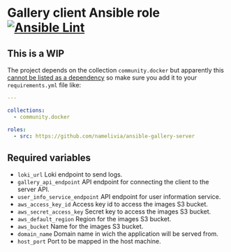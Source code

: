 # Gallery client Ansible role [![Ansible Lint](https://github.com/namelivia/ansible-gallery-server/actions/workflows/ansible-lint.yml/badge.svg)](https://github.com/namelivia/ansible-gallery-server/actions/workflows/ansible-lint.yml)

## This is a WIP

The project depends on the collection `community.docker` but apparently this [cannot be listed as a dependency](https://github.com/ansible/ansible/issues/62847) so make sure you add it to your `requirements.yml` file like:

```yml
---

collections:
  - community.docker

roles:
  - src: https://github.com/namelivia/ansible-gallery-server
```

## Required variables

 - `loki_url` Loki endpoint to send logs.
 - `gallery_api_endpoint` API endpoint for connecting the client to the server API.
 - `user_info_service_endpoint` API endpoint for user information service.
 - `aws_access_key_id` Access key id to access the images S3 bucket.
 - `aws_secret_access_key` Secret key to access the images S3 bucket.
 - `aws_default_region` Region for the images S3 bucket.
 - `aws_bucket` Name for the images S3 bucket.
 - `domain_name` Domain name in wich the application will be served from.
 - `host_port` Port to be mapped in the host machine.
